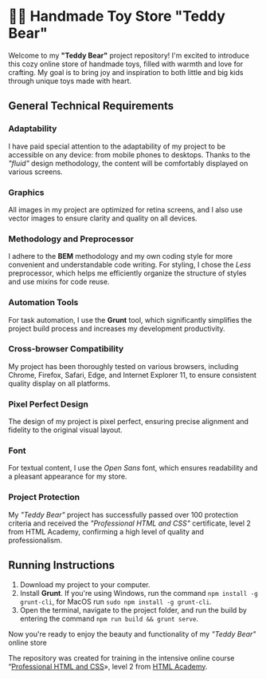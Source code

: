 # 🐻🎁 Handmade Toy Store "Teddy Bear" 

Welcome to my **"Teddy Bear"** project repository! I'm excited to introduce this cozy online store of handmade toys, filled with warmth and love for crafting. My goal is to bring joy and inspiration to both little and big kids through unique toys made with heart.

## General Technical Requirements

### Adaptability
I have paid special attention to the adaptability of my project to be accessible on any device: from mobile phones to desktops. Thanks to the *"fluid"* design methodology, the content will be comfortably displayed on various screens.

### Graphics
All images in my project are optimized for retina screens, and I also use vector images to ensure clarity and quality on all devices.

### Methodology and Preprocessor
I adhere to the **BEM** methodology and my own coding style for more convenient and understandable code writing. For styling, I chose the *Less* preprocessor, which helps me efficiently organize the structure of styles and use mixins for code reuse.

### Automation Tools
For task automation, I use the **Grunt** tool, which significantly simplifies the project build process and increases my development productivity.

### Cross-browser Compatibility
My project has been thoroughly tested on various browsers, including Chrome, Firefox, Safari, Edge, and Internet Explorer 11, to ensure consistent quality display on all platforms.

### Pixel Perfect Design
The design of my project is pixel perfect, ensuring precise alignment and fidelity to the original visual layout.

### Font
For textual content, I use the *Open Sans* font, which ensures readability and a pleasant appearance for my store.

### Project Protection
My *"Teddy Bear"* project has successfully passed over 100 protection criteria and received the *"Professional HTML and CSS"* certificate, level 2 from HTML Academy, confirming a high level of quality and professionalism.

## Running Instructions

1. Download my project to your computer.
2. Install **Grunt**. If you're using Windows, run the command `npm install -g grunt-cli`, for MacOS run `sudo npm install -g grunt-cli`.
3. Open the terminal, navigate to the project folder, and run the build by entering the command `npm run build && grunt serve`.

Now you're ready to enjoy the beauty and functionality of my *"Teddy Bear"* online store


The repository was created for training in the intensive online course “[Professional HTML and CSS](https://htmlacademy.ru/intensive/adaptive)», level 2 from [HTML Academy](https://htmlacademy.ru).

[travis-image]: https://travis-ci.org/htmlacademy-adaptive/340827-mishka.svg?branch=master
[travis-url]: https://travis-ci.org/htmlacademy-adaptive/340827-mishka
[dependency-image]: https://david-dm.org/htmlacademy-adaptive/340827-mishka/dev-status.svg?style=flat-square
[dependency-url]: https://david-dm.org/htmlacademy-adaptive/340827-mishka?type=dev
